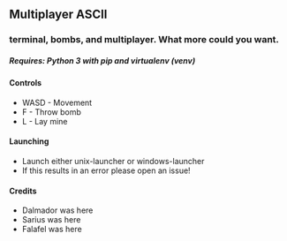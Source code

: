 ## Multiplayer ASCII
### terminal, bombs, and multiplayer. What more could you want.

##### Requires: Python 3 with pip and virtualenv (venv)

#### Controls
- WASD - Movement
- F - Throw bomb
- L - Lay mine

#### Launching
- Launch either unix-launcher or windows-launcher
- If this results in an error please open an issue!


#### Credits
- Dalmador was here
- Sarius was here
- Falafel was here
